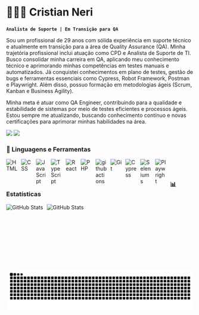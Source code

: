 # 👩🏻‍💻 Cristian Neri

**`Analista de Suporte | Em Transição para QA`**

Sou um profissional de 29 anos com sólida experiência em suporte técnico e atualmente em transição para a área de Quality Assurance (QA). Minha trajetória profissional inclui atuação como CPD e Analista de Suporte de TI. 
Busco consolidar minha carreira em QA, aplicando meu conhecimento técnico e aprimorando minhas competências em testes manuais e automatizados. Já conquistei conhecimentos em plano de testes, gestão de bugs e ferramentas essenciais como Cypress, Robot Framework, Postman e Playwright. Além disso, possuo formação em metodologias ágeis (Scrum, Kanban e Business Agility). 

Minha meta é atuar como QA Engineer, contribuindo para a qualidade e estabilidade de sistemas por meio de testes eficientes e processos ágeis. Estou sempre me atualizando, buscando conhecimento contínuo e novas certificações para aprimorar minhas habilidades na área.
<div> 
    <a href="www.linkedin.com/in/cristian-neri" target="_blank"><img src="https://img.shields.io/badge/-LinkedIn-%230077B5?style=for-the-badge&logo=linkedin&logoColor=white" target="_blank"></a> 
    <a href = "mailto:cristian.neri57@gmail.com"><img src="https://img.shields.io/badge/-Gmail-%23333?style=for-the-badge&logo=gmail&logoColor=white" target="_blank"></a>
</div>

### 🤖 Linguagens e Ferramentas

<img 
    align="left" 
    alt="HTML"
    title="HTML" 
    width="30px" 
    style="padding-right: 10px;" 
    src="https://cdn.jsdelivr.net/gh/devicons/devicon@latest/icons/html5/html5-original.svg" 
/>
<img 
    align="left" 
    alt="CSS" 
    title="CSS"
    width="30px" 
    style="padding-right: 10px;" 
    src="https://cdn.jsdelivr.net/gh/devicons/devicon@latest/icons/css3/css3-original.svg" 
/>
<img 
    align="left" 
    alt="JavaScript" 
    title="JavaScript"
    width="30px" 
    style="padding-right: 10px;" 
    src="https://cdn.jsdelivr.net/gh/devicons/devicon@latest/icons/javascript/javascript-original.svg" 
/>
<img 
    align="left" 
    alt="TypeScript"
    title="TypeScript" 
    width="30px" 
    style="padding-right: 10px;" 
    src="https://cdn.jsdelivr.net/gh/devicons/devicon@latest/icons/typescript/typescript-original.svg" 
/>
<img 
    align="left" 
    alt="React"
    title="React" 
    width="30px" 
    style="padding-right: 10px;" 
    src="https://cdn.jsdelivr.net/gh/devicons/devicon@latest/icons/react/react-original.svg" 
/>


<img 
    align="left" 
    alt="PHP" 
    title="PHP"
    width="30px" 
    style="padding-right: 10px;" 
    src="https://cdn.jsdelivr.net/gh/devicons/devicon@latest/icons/php/php-original.svg" 
/>
<img 
    align="left" 
    alt="githubactions" 
    title="githubactions"
    width="30px" 
    style="padding-right: 10px;" 
    src="https://cdn.jsdelivr.net/gh/devicons/devicon@latest/icons/githubactions/githubactions-original.svg" 
/>

<img 
    align="left" 
    alt="Git" 
    title="Git"
    width="30px" 
    style="padding-right: 10px;" 
    src="https://cdn.jsdelivr.net/gh/devicons/devicon@latest/icons/git/git-original.svg" 
/>



<img 
    align="left" 
    alt="Cypress" 
    title="Cypress"
    width="30px" 
    style="padding-right: 10px;" 
    src="https://cdn.jsdelivr.net/gh/devicons/devicon@latest/icons/cypressio/cypressio-original.svg" 
/>

<img 
    align="left" 
    alt="Seleniums" 
    title="Selenium"
    width="30px" 
    style="padding-right: 10px;" 
    src="https://cdn.jsdelivr.net/gh/devicons/devicon@latest/icons/selenium/selenium-original.svg" 
/>

<img 
    align="left" 
    alt="Playwright" 
    title="Playwright"
    width="30px" 
    style="padding-right: 10px;" 
    src="https://cdn.jsdelivr.net/gh/devicons/devicon@latest/icons/playwright/playwright-original.svg" 
/>





<br/>
<br/>

### 📊 Estatísticas

<p>
  <img 
    align="left" 
    alt="GitHub Stats" 
    height="175" 
    style="padding-right: 10px;" 
    src="https://github-readme-stats.vercel.app/api?username=crstnns&show_icons=true&theme=tokyonight&include_all_commits=true&locale=pt-br" 
  />

<img 
      align="left" 
      alt="GitHub Stats" 
      height="175" 
      src="https://github-readme-stats.vercel.app/api/top-langs/?username=crstnns&theme=tokyonight&layout=compact&custom_title=Tecnologias&langs_count=9" 
  />

</p>

<picture align="center">
  <source media="(prefers-color-scheme: dark)" srcset="https://raw.githubusercontent.com/crstnns/crstnns/output/github-contribution-grid-snake-dark.svg">
  <source media="(prefers-color-scheme: light)" srcset="https://raw.githubusercontent.com/crstnns/crstnns/output/github-contribution-grid-snake-dark.svg">
  <img align="center" alt="github contribution grid snake animation" src="https://raw.githubusercontent.com/crstnns/crstnns/output/github-contribution-grid-snake.svg">
</picture>

